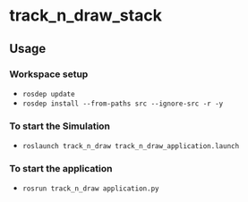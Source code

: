 # track_n_draw_stack

## Usage
### Workspace setup
- `rosdep update`
- `rosdep install --from-paths src --ignore-src -r -y`
### To start the Simulation
- `roslaunch track_n_draw track_n_draw_application.launch`
### To start the application
- `rosrun track_n_draw application.py `

